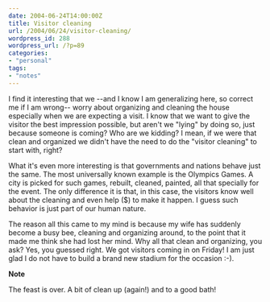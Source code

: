 ```yaml
---
date: 2004-06-24T14:00:00Z
title: Visitor cleaning
url: /2004/06/24/visitor-cleaning/
wordpress_id: 288
wordpress_url: /?p=89
categories:
- "personal"
tags:
- "notes"
---
```


I find it interesting that we --and I know I am generalizing here, so correct me if I am wrong-- worry about organizing and cleaning the house especially when we are expecting a visit. I know that we want to give the visitor the best impression possible, but aren't we "lying" by doing so, just because someone is coming? Who are we kidding? I mean, if we were that clean and organized we didn't have the need to do the "visitor cleaning" to start with, right?

What it's even more interesting is that governments and nations behave just the same. The most universally known example is the Olympics Games. A city is picked for such games, rebuilt, cleaned, painted, all that specially for the event. The only difference it is that, in this case, the visitors know well about the cleaning and even help ($) to make it happen. I guess such behavior is just part of our human nature.

The reason all this came to my mind is because my wife has suddenly become a busy bee, cleaning and organizing around, to the point that it made me think she had lost her mind. Why all that clean and organizing, you ask? Yes, you guessed right. We got visitors coming in on Friday! I am just glad I do not have to build a brand new stadium for the occasion :-).

<strong class="note_update">Note</strong>

The feast is over. A bit of clean up (again!) and to a good bath!

